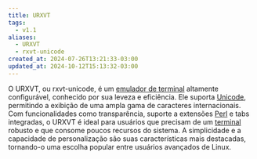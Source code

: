 ```yaml
---
title: URXVT
tags:
  - v1.1
aliases:
  - URXVT
  - rxvt-unicode
created_at: 2024-07-26T13:21:33-03:00
updated_at: 2024-10-12T15:13:32-03:00
---
```


O URXVT, ou rxvt-unicode, é um [emulador de terminal](../../../../atomos/2024/07/26/Emulador_de_terminal.md) altamente configurável, conhecido por sua leveza e eficiência. Ele suporta [Unicode](../../../../atomos/2024/07/09/Unicode.md), permitindo a exibição de uma ampla gama de caracteres internacionais. Com funcionalidades como transparência, suporte a extensões [Perl](../../../../atomos/2024/07/09/Linguagem_Perl.md) e tabs integradas, o URXVT é ideal para usuários que precisam de um [terminal](../../../../atomos/2024/07/26/Emulador_de_terminal.md) robusto e que consome poucos recursos do sistema. A simplicidade e a capacidade de personalização são suas características mais destacadas, tornando-o uma escolha popular entre usuários avançados de Linux.